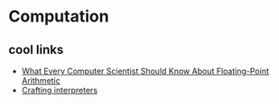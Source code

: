 # Computation
## cool links

- [What Every Computer Scientist Should Know About Floating-Point Arithmetic](https://docs.oracle.com/cd/E19957-01/806-3568/ncg_goldberg.html)
- [Crafting interpreters](http://craftinginterpreters.com/)
